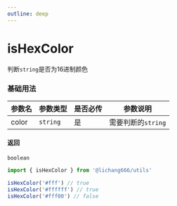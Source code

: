 ```yaml
---
outline: deep
---
```


# isHexColor

判断`string`是否为16进制颜色

### 基础用法

| 参数名 | 参数类型 | 是否必传 | 参数说明           |
| ------ | -------- | -------- | ------------------ |
| color  | `string` | 是       | 需要判断的`string` |

#### 返回

`boolean`

```ts
import { isHexColor } from '@lichang666/utils'

isHexColor('#fff') // true
isHexColor('#ffffff') // true
isHexColor('#fff00') // false
```

